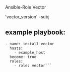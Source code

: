 Ansible-Role Vector

'vector_version' -subj


## example playbook:
```
- name: install vector
  hosts:
    - example_host
  become: true
  roles:
    - role: vector``` 